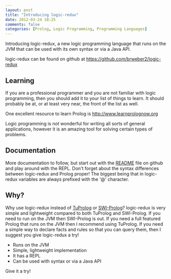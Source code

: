 ```yaml
---
layout: post
title: "Introducing logic-redux"
date: 2012-03-24 18:25
comments: false
categories: [Prolog, Logic Programming, Programming Languages]
---
```


Introducing logic-redux, a new logic programming language that runs on the JVM that can be used with its own syntax or via a Java API.

logic-redux can be found on github at <https://github.com/brweber2/logic-redux>

## Learning

If you are a professional programmer and you are not familiar with logic programming, then you should add it to your list of things to learn. It should probably be at, or at least very near, the front of the list as well.

One excellent resource to learn Prolog is <http://www.learnprolognow.org>

Logic programming is _not_ wonderful for writing all sorts of general applications, however it is an amazing tool for solving certain types of problems.

## Documentation

More documentation to follow, but start out with the [README](https://github.com/brweber2/logic-redux) file on github and play around with the REPL.  Don't forget about the syntax differences between logic-redux and Prolog proper! The biggest being that in logic-redux variables are always prefixed with the '@' character.

## Why?

Why use logic-redux instead of [TuProlog](http://alice.unibo.it/xwiki/bin/view/Tuprolog) or [SWI-Prolog](http://www.swi-prolog.org)? logic-redux is very simple and lightweight compared to both TuProlog and SWI-Prolog.  If you need to run on the JVM then SWI-Prolog is out.  If you need a full featured Prolog that runs on the JVM then I recommend using TuProlog.  If you need a simple way to declare facts and rules so that you can query them, then I suggest you give logic-redux a try!

* Runs on the JVM
* Simple, lightweight implementation
* It has a REPL
* Can be used with syntax or via a Java API

Give it a try!